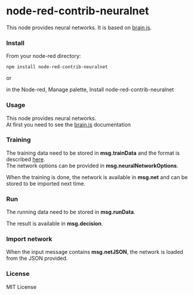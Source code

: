 # node-red-contrib-neuralnet

This node provides neural networks.
It is based on [brain.js](https://github.com/harthur-org/brain.js).

### Install

From your node-red directory:

    npm install node-red-contrib-neuralnet
    
or
    
in the Node-red, Manage palette, Install node-red-contrib-neuralnet



### Usage

This node provides neural networks.<br>
At first you need to see the [brain.js](https://github.com/harthur-org/brain.js) documentation<p>

### Training

The training data need to be stored in **msg.trainData** and the format is described [here](https://github.com/harthur-org/brain.js#training).<br>
The network options can be provided in **msg.neuralNetworkOptions**.

When the training is done, the network is available in **msg.net** and can be stored to be imported next time.

### Run

The running data need to be stored in **msg.runData**.<p>

The result is available in **msg.decision**.

### Import network

When the input message contains **msg.netJSON**, the network is loaded from the JSON provided.

### License 

MIT License
